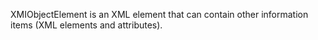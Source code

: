 XMIObjectElement is an XML element that can contain other information items (XML elements and attributes).